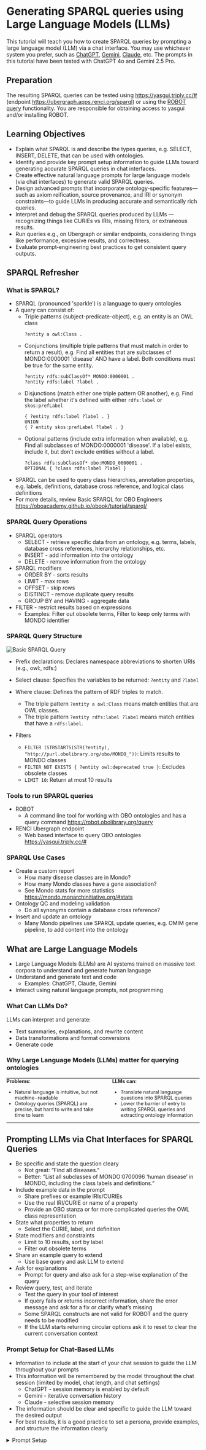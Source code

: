 # Generating SPARQL queries using Large Language Models (LLMs)

This tutorial will teach you how to create SPARQL queries by prompting a large language model (LLM) via a chat interface. You may use whichever system you prefer, such as [ChatGPT](https://chatgpt.com/), [Gemini](https://gemini.google.com/), [Claude](https://www.anthropic.com/claude-code), etc. The prompts in this tutorial have been tested with ChatGPT 4o and Gemini 2.5 Pro.


## Preparation

The resulting SPARQL queries can be tested using https://yasgui.triply.cc/# (endpoint https://ubergraph.apps.renci.org/sparql) or using the [ROBOT query](https://robot.obolibrary.org/query) functionality. You are responsible for obtaining access to yasgui and/or installing ROBOT.


## Learning Objectives

- Explain what SPARQL is and describe the types queries, e.g. SELECT, INSERT, DELETE, that can be used with ontologies.
- Identify and provide key prompt setup information to guide LLMs toward generating accurate SPARQL queries in chat interfaces.
- Create effective natural language prompts for large language models (via chat interfaces) to generate valid SPARQL queries.
- Design advanced prompts that incorporate ontology-specific features—such as axiom reification, source provenance, and IRI or synonym constraints—to guide LLMs in producing accurate and semantically rich queries.
- Interpret and debug the SPARQL queries produced by LLMs — recognizing things like CURIEs vs IRIs, missing filters, or extraneous results.
- Run queries e.g., on Ubergraph or similar endpoints, considering things like performance, excessive results, and correctness.
- Evaluate prompt‑engineering best practices to get consistent query outputs.


## SPARQL Refresher
### What is SPARQL?

- SPARQL (pronounced 'sparkle') is a language to query ontologies
- A query can consist of:
    - Triple patterns (subject-predicate-object), e.g. an entity is an OWL class 
      ```
      ?entity a owl:Class .
      ```
    - Conjunctions (multiple triple patterns that must match in order to return a result), e.g. Find all entities that are subclasses of MONDO:0000001 'disease' AND have a label. Both conditions must be true for the same entity.
      ```
      ?entity rdfs:subClassOf* MONDO:0000001 .
      ?entity rdfs:label ?label .
      ```
    - Disjunctions (match either one triple pattern OR another), e.g. Find the label whether it's defined with either `rdfs:label` or `skos:prefLabel`
      ```
      { ?entity rdfs:label ?label . }
      UNION
      { ? entity skos:prefLabel ?label . }
      ```
    - Optional patterns (include extra information when available), e.g. Find all subclasses of MONDO:0000001 'disease'. If a label exists, include it, but don’t exclude entities without a label.
      ```
      ?class rdfs:subClassOf* obo:MONDO_0000001 .
      OPTIONAL { ?class rdfs:label ?label }
      ```
- SPARQL can be used to query class hierarchies, annotation properties, e.g. labels, definitions, database cross reference, and logical class definitions
- For more details, review Basic SPARQL for OBO Engineers <a href="https://oboacademy.github.io/obook/tutorial/sparql/" target="_blank">https://oboacademy.github.io/obook/tutorial/sparql/</a>


### SPARQL Query Operations

- SPARQL operators
    - SELECT - retrieve specific data from an ontology, e.g. terms, labels, database cross references, hierarchy relationships, etc.
    - INSERT - add information into the ontology
    - DELETE - remove information from the ontology
- SPARQL modifiers
    - ORDER BY - sorts results
    - LIMIT - max rows
    - OFFSET - skip rows
    - DISTINCT - remove duplicate query results
    - GROUP BY and HAVING - aggregate data
- FILTER - restrict results based on expressions
    - Examples: Filter out obsolete terms, Filter to keep only terms with MONDO identifier


### SPARQL Query Structure
![Basic SPARQL Query](../images/tutorials/sparql-llm/basic_sparql_query-no-title.png)

- Prefix declarations: Declares namespace abbreviations to shorten URIs (e.g., owl:, rdfs:)

- Select clause: Specifies the variables to be returned: `?entity` and `?label`

- Where clause:	Defines the pattern of RDF triples to match.
    - The triple pattern `?entity a owl:Class` means match entities that are OWL classes.
    - The triple pattern `?entity rdfs:label ?label` means match entities that have a `rdfs:label`.

- Filters
    - `FILTER (STRSTARTS(STR(?entity), "http://purl.obolibrary.org/obo/MONDO_"))`: Limits results to MONDO classes
    - `FILTER NOT EXISTS { ?entity owl:deprecated true }`: Excludes obsolete classes
    - `LIMIT 10`: Return at most 10 results 


### Tools to run SPARQL queries

- ROBOT 
    - A command line tool for working with OBO ontologies and has a query command <a href="https://robot.obolibrary.org/query" target="_blank">https://robot.obolibrary.org/query</a>
- RENCI Ubergraph endpoint
    - Web based interface to query OBO ontologies <a href="https://yasgui.triply.cc/#" target="_blank">https://yasgui.triply.cc/#</a>


### SPARQL Use Cases

- Create a custom report
    - How many disease classes are in Mondo? 
    - How many Mondo classes have a gene association?
    - See Mondo stats for more statistics <a href="https://mondo.monarchinitiative.org/#stats" target="_blank">https://mondo.monarchinitiative.org/#stats</a>
- Ontology QC and modeling validation
    - Do all synonyms contain a database cross reference?
- Insert and update an ontology
    - Many Mondo pipelines use SPARQL update queries, e.g. OMIM gene pipeline, to add content into the ontology


## What are Large Language Models
- Large Language Models (LLMs) are AI systems trained on massive text corpora to understand and generate human language
- Understand and generate text and code
    - Examples: ChatGPT, Claude, Gemini
- Interact using natural language prompts, not programming


### What Can LLMs Do?

LLMs can interpret and generate:

- Text summaries, explanations, and rewrite content
- Data transformations and format conversions
- Generate code


### Why Large Language Models (LLMs) matter for querying ontologies

<table style="border: none; border-collapse: collapse; margin-top: 0; padding-top: 0;">
  <tr>
    <td style="border: none; vertical-align: top; width: 50%; padding: 0; font-size: .8rem;">
      <strong>Problems:</strong>
      <ul>
        <li>Natural language is intuitive, but not machine-readable</li>
        <li>Ontology queries (SPARQL) are precise, but hard to write and take time to learn</li>
      </ul>
    </td>
    <td style="border: none; vertical-align: top; width: 50%; padding: 0 0 0 1.5rem; font-size: .8rem;">
      <strong>LLMs can:</strong>
      <ul>
        <li>Translate natural language questions into SPARQL queries</li>
        <li>Lower the barrier of entry to writing SPARQL queries and extracting ontology information</li>
      </ul>
    </td>
  </tr>
</table>


## Prompting LLMs via Chat Interfaces for SPARQL Queries

- Be specific and state the question cleary
    - Not great: “Find all diseases.”
    - Better: “List all subclasses of MONDO:0700096 ‘human disease’ in MONDO, including the class labels and definitions.”
- Include example data in the prompt
    - Share prefixes or example IRIs/CURIEs
    - Use the real IRI/CURIE or name of a property 
    - Provide an OBO stanza or for more complicated queries the OWL class representation
- State what properties to return 
    - Select the CURIE, label, and definition
- State modifiers and constraints
    - Limit to 10 results, sort by label
    - Filter out obsolete terms
- Share an example query to extend
    - Use base query and ask LLM to extend 
- Ask for explanations 
    - Prompt for query and also ask for a step-wise explanation of the query
- Review query, test, and iterate
    - Test the query in your tool of interest
    - If query fails or returns incorrect information, share the error message and ask for a fix or clarify what’s missing
    - Some SPARQL constructs are not valid for ROBOT and the query needs to be modified
    - If the LLM starts returning circular options ask it to reset to clear the current conversation context


### Prompt Setup for Chat-Based LLMs

- Information to include at the start of your chat session to guide the LLM throughout your prompts 
- This information will be remembered by the model throughout the chat session (limited by model, chat length, and chat settings)
    - ChatGPT - session memory is enabled by default
    - Gemini -  iterative conversation history
    - Claude - selective session memory
- The information should be clear and specific to guide the LLM toward the desired output
- For best results, it is a good practice to set a persona, provide examples, and structure the information clearly

<details>
<summary>Prompt Setup</summary>
```
Role: Act as an ontology engineer with expert knowledge of SPARQL and MONDO.

Environment: Queries will be run in YASGUI against MONDO (OWL) and should also run via ROBOT.

Namespace scope: By default, restrict results to MONDO classes:
    FILTER STRSTARTS(STR(?class), "http://purl.obolibrary.org/obo/MONDO_")

Reasoning: Assume no entailment; use explicit patterns and property paths (e.g., rdfs:subClassOf*).

Obsoletes: Exclude classes with owl:deprecated true.

Labels: Use `rdfs:label`.

Prefixes: Include only the PREFIX declarations actually used in the query (no extras).
  These are the main prefixes we will need: 
    Core RDF/OWL
      rdf: <http://www.w3.org/1999/02/22-rdf-syntax-ns#>
      rdfs: <http://www.w3.org/2000/01/rdf-schema#>
      owl: <http://www.w3.org/2002/07/owl#>
      xsd: <http://www.w3.org/2001/XMLSchema#>
    MONDO
      MONDO: <http://purl.obolibrary.org/obo/MONDO_>
    Common OBO namespaces
      RO: <http://purl.obolibrary.org/obo/RO_>
      IAO: <http://purl.obolibrary.org/obo/IAO_>
      oboInOwl: <http://www.geneontology.org/formats/oboInOwl#>

Axiom-annotated data (synonyms, database cross references (also known as xrefs), provenance):
  When querying properties that are commonly axiom-annotated (e.g., oboInOwl:hasExactSynonym),
    1) Assert the base triple:
       ?class oboInOwl:hasExactSynonym ?syn .
    2) Tie the reified axiom back to that exact triple:
       ?axiom a owl:Axiom ;
              owl:annotatedSource ?class ;
              owl:annotatedProperty oboInOwl:hasExactSynonym ;
              owl:annotatedTarget ?syn .
    3) Add any desired axiom annotations (e.g., oboInOwl:hasDbXref ?xref).

Output rules:
  * Return paste-ready SPARQL in a single code block.
  * Use DISTINCT when appropriate (e.g., in COUNTs).
  * If a list of results is requested, include the `?label` and convert the IRI to a CURIE

Request format: 
  * I will provide prompts in plain English.
  * Respond only with the SPARQL query (and a one-line explanation if needed).

Defaults (unless I override in the prompt): 
  * Consider all descendants (rdfs:subClassOf*), not just direct children.
  * Filter out obsoletes as above.
  * Keep results sorted using ORDER BY unless I request otherwise.

```
</details>


---
## LLM Prompts

### Counts and Summaries

#### Example - Count all subclasses of disease in Mondo

- Prompt:
Write a SPARQL query that counts the number of classes in the MONDO ontology that are subclasses of MONDO:0000001 (disease).

- Prompt Breakdown:
    - Type of query - count
    - Target class - all subclasses of MONDO:0000001 (disease)
    - Ontology - MONDO

<details>
<summary>View SPARQL query</summary>

```
PREFIX owl: <http://www.w3.org/2002/07/owl#>
PREFIX rdfs: <http://www.w3.org/2000/01/rdf-schema#>
PREFIX obo: <http://purl.obolibrary.org/obo/>

# Get a count of all subclasses of disease excluding obsolete terms

SELECT (COUNT(DISTINCT ?cls) AS ?count)
WHERE {
  ?cls rdfs:subClassOf* obo:MONDO_0000001 .
  ?cls a owl:Class .
}

```

</details>


---
### Filtering Basics

#### Example - Count all exact synonyms in Mondo, excluding obsolete classes

- Prompt:
Write a SPARQL query to count all exact synonyms (oboInOwl:hasExactSynonym) in MONDO, excluding obsolete Mondo classes.

- Prompt Breakdown:
    - Type of query - count
    - Target class - all Mondo classes
    - Filter - exclude obsolete terms
    - Ontology - MONDO

<details>
<summary>View SPARQL query</summary>

```
PREFIX owl:      <http://www.w3.org/2002/07/owl#>
PREFIX MONDO:    <http://purl.obolibrary.org/obo/MONDO_>
PREFIX oboInOwl: <http://www.geneontology.org/formats/oboInOwl#>

SELECT (COUNT(DISTINCT ?syn) AS ?count_exact_synonyms)
WHERE {
  ?class a owl:Class ;
         oboInOwl:hasExactSynonym ?syn .
  FILTER STRSTARTS(STR(?class), "http://purl.obolibrary.org/obo/MONDO_")
  FILTER NOT EXISTS { ?class owl:deprecated true }
}

```

</details>


---
### Labels & Annotations

#### Example - Get Mondo terms, CURIE and label, excluding obsolete terms

- Prompt:
Write a SPARQL query to retrieve a MONDO classes with their human-readable labels (rdfs:label). Return the MONDO CURIE and the label, limited to 20 results. Exclude obsolete classes (owl:deprecated true).

- Prompt Breakdown:
    - Type of query - select MONDO CURIE and label
    - Target class - all Mondo classes
    - Filter - exclude obsolete terms
    - Ontology - MONDO
    - Limt to 20 results

<details>
<summary>View SPARQL query</summary>

```
PREFIX rdfs:  <http://www.w3.org/2000/01/rdf-schema#>
PREFIX owl:   <http://www.w3.org/2002/07/owl#>
PREFIX MONDO: <http://purl.obolibrary.org/obo/MONDO_>

SELECT DISTINCT ?mondo_curie ?label
WHERE {
  ?class a owl:Class ;
         rdfs:label ?label .
  FILTER STRSTARTS(STR(?class), "http://purl.obolibrary.org/obo/MONDO_")
  FILTER NOT EXISTS { ?class owl:deprecated true }

  BIND(REPLACE(STR(?class), "^.*/MONDO_", "MONDO:") AS ?mondo_curie)
}
ORDER BY ?mondo_curie
LIMIT 20


```

</details>


---
### Synonyms & Cross-references

#### Example - Get a count of all MONDO classes with an exact synonym from Orphanet

Prompt: 
Write a SPARQL query to count all exact synonyms (oboInOwl:hasExactSynonym) in non-obsolete MONDO classes where the synonym is annotated with a database cross reference (oboInOwl:hasDbXref) containing "Orphanet". Use the axiom annotation pattern to connect the synonym to its provenance.

- Prompt Breakdown:
    - Type of query - count
    - Target class - all non-obsolete Mondo classes
    - Synonym constraint - class must have oboInOwl:hasExactSynonym
    - Axiom constraint - the synonym must be annotated with a database cross reference and the value must contain "Orphanet"
    - Filter - exclude deprecated classes
    - Ontology - MONDO 

<details>
<summary>View SPARQL query</summary>

```
PREFIX owl:      <http://www.w3.org/2002/07/owl#>
PREFIX MONDO:    <http://purl.obolibrary.org/obo/MONDO_>
PREFIX oboInOwl: <http://www.geneontology.org/formats/oboInOwl#>

SELECT (COUNT(DISTINCT ?syn) AS ?count_orphanet_exact_synonyms)
WHERE {
  ?class a owl:Class .
  FILTER STRSTARTS(STR(?class), "http://purl.obolibrary.org/obo/MONDO_")
  FILTER NOT EXISTS { ?class owl:deprecated true }

  ?class oboInOwl:hasExactSynonym ?syn .

  ?axiom a owl:Axiom ;
         owl:annotatedSource ?class ;
         owl:annotatedProperty oboInOwl:hasExactSynonym ;
         owl:annotatedTarget ?syn ;
         oboInOwl:hasDbXref ?xref .

  FILTER CONTAINS(STR(?xref), "Orphanet:")
}

```

</details>


---
### Conjunctions (AND)
#### Example: Get Mondo terms, CURIE, label, synonym, excluding obsolete terms

Prompt: 
Write a SPARQL query to select MONDO classes that have both a human-readable label (rdfs:label) and an exact synonym (oboInOwl:hasExactSynonym). Return the MONDO CURIE, label, and synonym. Restrict to MONDO classes, exclude obsolete terms, and limit to 20 results.

- Prompt Breakdown:
    - Type of query - select MONDO CURIE, label, and synonym
    - Target class - all Mondo classes
    - Annotation properties: require both `rdfs:labe`l` AND `oboInOwl:hasExactSynonym`
    - Filter - exclude obsolete terms
    - Ontology - MONDO
    - Limit to 20 results

<details>
<summary>View SPARQL query</summary>

```
PREFIX rdfs:     <http://www.w3.org/2000/01/rdf-schema#>
PREFIX owl:      <http://www.w3.org/2002/07/owl#>
PREFIX MONDO:    <http://purl.obolibrary.org/obo/MONDO_>
PREFIX oboInOwl: <http://www.geneontology.org/formats/oboInOwl#>

SELECT DISTINCT ?mondo_curie ?label ?syn
WHERE {
  ?class a owl:Class ;
         rdfs:label ?label ;
         oboInOwl:hasExactSynonym ?syn .
  FILTER STRSTARTS(STR(?class), "http://purl.obolibrary.org/obo/MONDO_")
  FILTER NOT EXISTS { ?class owl:deprecated true }

  BIND(REPLACE(STR(?class), "^.*/MONDO_", "MONDO:") AS ?mondo_curie)
}
ORDER BY ?mondo_curie
LIMIT 20

```

</details>


---
### Disjunctions (OR)
Use UNION for alternative patterns

#### Example - Get Mondo terms, CURIE, label, synonym, and synonym type for terms with either an exact synonym or a related synonym

Prompt: 
Write a SPARQL query to retrieve non-obsolete MONDO classes that have either an exact synonym (oboInOwl:hasExactSynonym) or a related synonym (oboInOwl:hasRelatedSynonym). Use UNION to combine the two patterns. Return the MONDO CURIE, label, the synonym and synonym type. Limit to 50 results.

- Prompt Breakdown
    - Type of query: select MONDO CURIE, label, and synonym
    - Target class: all OWL classes in MONDO
    - Annotation properties: match classes with an exact synonym OR related synonym
    - Disjunction: use UNION to combine patterns
    - Filter: exclude obsolete classes
    - Ontology: MONDO
    - Limit to 50 results

<details>
<summary>View SPARQL query</summary>

```
PREFIX rdfs:     <http://www.w3.org/2000/01/rdf-schema#>
PREFIX owl:      <http://www.w3.org/2002/07/owl#>
PREFIX MONDO:    <http://purl.obolibrary.org/obo/MONDO_>
PREFIX oboInOwl: <http://www.geneontology.org/formats/oboInOwl#>

SELECT DISTINCT ?mondo_curie ?label ?synonym ?synonym_type
WHERE {
  ?class a owl:Class ;
         rdfs:label ?label .
  FILTER STRSTARTS(STR(?class), "http://purl.obolibrary.org/obo/MONDO_")
  FILTER NOT EXISTS { ?class owl:deprecated true }

  {
    # Exact synonyms
    ?class oboInOwl:hasExactSynonym ?synonym .
    BIND("EXACT" AS ?synonym_type)
  }
  UNION
  {
    # Related synonyms
    ?class oboInOwl:hasRelatedSynonym ?synonym .
    BIND("RELATED" AS ?synonym_type)
  }

  BIND(REPLACE(STR(?class), "^.*/MONDO_", "MONDO:") AS ?mondo_curie)
}
ORDER BY ?mondo_curie ?synonym_type
LIMIT 50

```

</details>




---
### Optional Patterns

#### Example:

---
### Grouping and Aggregation


---
### Axiom-level Queries
Example: get provenance for gene associations


--- 
### Ontology Structure Queries
Example: “Which diseases have material basis in germline mutation in a gene?”





















---
## Prompting Best Practices

- Provide context for the prompts
- Be specific and state the question cleary
    - Include examples in the prompt
    - Include prefixes and term IRIs/CURIEs in the prompt
    - Use the real name of a property, 'has material basis in germline mutation in' vs. gene association
    - Provide an OBO stanza or for more complicated queries the OWL class representation as needed
- State what properties to return 
	  - Select the CURIE, label, and definition
- State modifiers and constraints
    - Limit to 10 results, sort by label
    - Filter out obsolete terms
- Share an example query to extend
	  - Use a base query and ask LLM to extend the query
- Ask for explanations of the query
	  - Prompt for the query and also ask for a step-wise explanation of the query
- Review query, test, and iterate
    - Test the query in your tool of interest
    - If the query fails or returns incorrect information, share the error message and ask for a fix or clarify what’s missing
    - Some SPARQL constructs are not valid for ROBOT and the query needs to be modified
    - If the LLM starts returning circular options ask it to reset to clear the current conversation context and them start again


## Pitfalls and Limitations

- LLM hallucinations
	  - queries might look plausible but be wrong or inefficient or not work with certain tools
- Schema/ontology drift
	  - LLMs trained on old data may not match the current ontology
- Validate the query
	  - Test the query using the tools mentioned earlier
- Provide feedback to the LLM
	  - That did not work, e.g. try again using the correct prefix for MONDO



---

---
## Additional LLM prompts

### Count Queries

#### Example - Get a count of all subclasses of disease excluding obsolete terms

- Prompt:
Write a SPARQL query that counts the number of OWL classes in the MONDO ontology that are subclasses of MONDO:0000001 (disease) and do not include obsolete classes, which are marked as deprecated using `owl:deprecated true`.

- Prompt Breakdown:
    - Type of query - count
    - Target class - all subclasses of MONDO:0000001 (disease)
    - Filter - exclude deprecated terms
    - Ontology - MONDO

<details>
<summary>View SPARQL query</summary>

```
PREFIX owl: <http://www.w3.org/2002/07/owl#>
PREFIX rdfs: <http://www.w3.org/2000/01/rdf-schema#>
PREFIX obo: <http://purl.obolibrary.org/obo/>

# Get a count of all subclasses of disease excluding obsolete terms

SELECT (COUNT(DISTINCT ?cls) AS ?count)
WHERE {
  ?cls rdfs:subClassOf* obo:MONDO_0000001 .
  ?cls a owl:Class .
  FILTER NOT EXISTS { ?cls owl:deprecated true }
}
```

</details>

---
#### Example - Get a count of all exact synonyms in Mondo excluding obsolete terms

- Prompt:
Write a SPARQL query that counts the number of exact synonyms in the Mondo ontology and do not include obsolete classes, which are marked as deprecated using `owl:deprecated true`.

- Prompt Breakdown:
    - Type of query - count all synonyms
    - Target class - all Mondo classes
    - Synonym constraint - class must have oboInOwl:hasExactSynonym
    - Filter - exclude deprecated classes
    - Ontology - MONDO

<details>
<summary>View SPARQL query</summary>

```
PREFIX owl:      <http://www.w3.org/2002/07/owl#>
PREFIX oboInOwl: <http://www.geneontology.org/formats/oboInOwl#>

# Get a count of exact synonyms

SELECT (COUNT(DISTINCT ?syn) AS ?exact_synonym_count)
WHERE {
  ?class a owl:Class .
  FILTER(STRSTARTS(STR(?class), "http://purl.obolibrary.org/obo/MONDO_"))
  FILTER NOT EXISTS { ?class owl:deprecated true }

  ?class oboInOwl:hasExactSynonym ?syn .
}
```

</details>


---
#### Example - Get a count of all exact synonyms where the synonym also exists in Orphanet

- Prompt:
Write a SPARQL query that counts the number of exact synonyms in the Mondo ontology where the exact synonym has a database cross reference to Orphanet. Do not include obsolete classes, which are marked as deprecated using `owl:deprecated true`.

- Prompt Breakdown:
    - Type of query - count all synonyms
    - Target class - all Mondo classes
    - Synonym constraint - class must have oboInOwl:hasExactSynonym
    - Axiom constraint - the synonym must be annotated with an Xref and the value must start with "Orphanet:"
    - Filter - exclude deprecated classes
    - Ontology - MONDO

<details>
<summary>View SPARQL query</summary>

```
PREFIX owl: <http://www.w3.org/2002/07/owl#>
PREFIX oboInOwl: <http://www.geneontology.org/formats/oboInOwl#>

# Count all exact synonyms with an xref to Orphanet

SELECT (COUNT(DISTINCT ?syn) AS ?count)
WHERE {
  ?class a owl:Class .
  FILTER STRSTARTS(STR(?class), "http://purl.obolibrary.org/obo/MONDO_")
  FILTER NOT EXISTS { ?class owl:deprecated true }

  ?class oboInOwl:hasExactSynonym ?syn .

  ?axiom a owl:Axiom ;
         owl:annotatedSource ?class ;
         owl:annotatedProperty oboInOwl:hasExactSynonym ;
         owl:annotatedTarget ?syn ;
         oboInOwl:hasDbXref ?xref .

  FILTER STRSTARTS(STR(?xref), "Orphanet:")
}
```

</details>

---
### Select Queries

#### Example - Get all Mondo classes that have a gene association and it’s provenance

- Prompt:
Write a SPARQL query to get all Mondo classes that have a gene association, e.g. RO:0004003 'has material basis in germline mutation in', and also return the source provenance for the gene association. Include the Mondo CURIE, Mondo label, gene identifier, and source provenance in the result. For testing, limit to 20 results.

- Prompt Breakdown:
    - Type of query - select MONDO CURIE, label, gene identifier, source provenance
    - Target class - any Mondo class that has a gene association
    - Axiom constraint - the class must have a gene association (RO:0004003 'has material basis in germline mutation in')
    - Ontology - MONDO

<details>
<summary>View SPARQL query</summary>

```
PREFIX rdfs:     <http://www.w3.org/2000/01/rdf-schema#>
PREFIX owl:      <http://www.w3.org/2002/07/owl#>
PREFIX MONDO:    <http://purl.obolibrary.org/obo/MONDO_>
PREFIX RO:       <http://purl.obolibrary.org/obo/RO_>
PREFIX oboInOwl: <http://www.geneontology.org/formats/oboInOwl#>

SELECT DISTINCT ?mondo_curie ?label ?gene_id ?provenance
WHERE {
  ?class a owl:Class ;
         rdfs:label ?label ;
         rdfs:subClassOf ?restriction .
  FILTER STRSTARTS(STR(?class), "http://purl.obolibrary.org/obo/MONDO_")
  FILTER NOT EXISTS { ?class owl:deprecated true }

  # Restriction for RO:0004003 (has material basis in germline mutation in)
  ?restriction a owl:Restriction ;
               owl:onProperty RO:0004003 ;
               owl:someValuesFrom ?gene .

  # MONDO CURIE
  BIND(REPLACE(STR(?class), "^.*/MONDO_", "MONDO:") AS ?mondo_curie)

  # Gene CURIE (assumes identifiers.org/hgnc/#### pattern)
  BIND(REPLACE(STR(?gene), "^.*/", "HGNC:") AS ?gene_id)

  # Provenance from the annotated subClassOf axiom
  OPTIONAL {
    ?axiom a owl:Axiom ;
           owl:annotatedSource ?class ;
           owl:annotatedProperty rdfs:subClassOf ;
           owl:annotatedTarget ?restriction ;
           oboInOwl:source ?provenance .
  }
}
ORDER BY ?mondo_curie ?gene_id
LIMIT 20

```

</details>


---
#### Example - Get all Mondo classes that have a gene association and it’s provenance, aggregate all gene association sources
- Prompt: Given the query above to get all Mondo classes that have a gene association, how can we collapse the multiple rows due to multiple sources for a gene association? The gene association provenance is represented using the oboInOwl:source annotation property.

- Prompt Breakdown:
Here we are extending the query from a previous query prompt. If you are using a tool like ChatGPT or Gemini it will have memory of the earlier query.


<details>
<summary>View SPARQL query</summary>

```
PREFIX rdfs:     <http://www.w3.org/2000/01/rdf-schema#>
PREFIX owl:      <http://www.w3.org/2002/07/owl#>
PREFIX MONDO:    <http://purl.obolibrary.org/obo/MONDO_>
PREFIX RO:       <http://purl.obolibrary.org/obo/RO_>
PREFIX oboInOwl: <http://www.geneontology.org/formats/oboInOwl#>

SELECT ?mondo_curie ?label ?gene_id
       (GROUP_CONCAT(DISTINCT ?provenance; SEPARATOR=" | ") AS ?sources)
WHERE {
  ?class a owl:Class ;
         rdfs:label ?label ;
         rdfs:subClassOf ?restriction .
  FILTER STRSTARTS(STR(?class), "http://purl.obolibrary.org/obo/MONDO_")
  FILTER NOT EXISTS { ?class owl:deprecated true }

  # Restriction for RO:0004003 (has material basis in germline mutation in)
  ?restriction a owl:Restriction ;
               owl:onProperty RO:0004003 ;
               owl:someValuesFrom ?gene .

  # MONDO CURIE
  BIND(REPLACE(STR(?class), "^.*/MONDO_", "MONDO:") AS ?mondo_curie)

  # Gene CURIE (assumes identifiers.org/hgnc/#### pattern)
  BIND(REPLACE(STR(?gene), "^.*/", "HGNC:") AS ?gene_id)

  # Provenance annotations on the restriction axiom
  OPTIONAL {
    ?axiom a owl:Axiom ;
           owl:annotatedSource ?class ;
           owl:annotatedProperty rdfs:subClassOf ;
           owl:annotatedTarget ?restriction ;
           oboInOwl:source ?provenance .
  }
}
GROUP BY ?mondo_curie ?label ?gene_id
ORDER BY ?mondo_curie ?gene_id
LIMIT 20

```

</details>


---
#### Example - Get all Mondo classes that have more than one gene association
- Prompt:
Write a SPARQL query to get all Mondo classes that have more than one gene association, e.g. RO:0004003 'has material basis in germline mutation in', and the source provenance represented using oboInOWL:source. Include the Mondo CURIE, Mondo label, gene identifier, and source provenance in the result.

- Prompt Breakdown:
    - Type of query - select MONDO CURIE, label, gene identifier, OMIM CURIE with HAVING
    - Target class - any Mondo class that has more than one gene association
    - Axiom constraint - the class must have a gene association (RO:0004003 'has material basis in germline mutation in')
    - Filter - Must use RO:0004003 and have more than one someValuesFrom gene
    - Ontology - MONDO


<details>
<summary>View SPARQL query</summary>

```
PREFIX owl: <http://www.w3.org/2002/07/owl#>
PREFIX rdfs: <http://www.w3.org/2000/01/rdf-schema#>
PREFIX obo: <http://purl.obolibrary.org/obo/>
PREFIX oboInOwl: <http://www.geneontology.org/formats/oboInOwl#>

SELECT ?mondo_curie ?label ?gene (GROUP_CONCAT(DISTINCT ?omim_source; separator="|") AS ?sources)
WHERE {
  {
    SELECT ?mondo_class
    WHERE {
      ?mondo_class rdfs:subClassOf ?restriction .
      ?restriction a owl:Restriction ;
                   owl:onProperty obo:RO_0004003 ;
                   owl:someValuesFrom ?gene .
    }
    GROUP BY ?mondo_class
    HAVING (COUNT(DISTINCT ?gene) > 1)
  }

  ?mondo_class rdfs:label ?label ;
               rdfs:subClassOf ?restriction .

  ?restriction a owl:Restriction ;
               owl:onProperty obo:RO_0004003 ;
               owl:someValuesFrom ?gene .

  OPTIONAL {
    ?axiom a owl:Axiom ;
           owl:annotatedSource ?mondo_class ;
           owl:annotatedProperty rdfs:subClassOf ;
           owl:annotatedTarget ?restriction ;
           oboInOwl:source ?omim_source .
  }

  BIND(REPLACE(STR(?mondo_class), "http://purl.obolibrary.org/obo/MONDO_", "MONDO:") AS ?mondo_curie)
}
GROUP BY ?mondo_curie ?label ?gene
ORDER BY ?mondo_curie ?gene

```

</details>

---
#### Example - Confirm that obsolete terms have a label that starts with “obsolete” do not have any subClassOf relationships
- Prompt:
Write a SPARQL query that checks for two quality control rules about obsolete Mondo classes: All classes marked with owl:deprecated true must have an rdfs:label that starts with the string "obsolete ". Obsolete classes must not have any logical axioms, such as rdfs:subClassOf. For each violation, the query should return the class IRI, its label, and a description of which rule was violated. 

- Prompt Breakdown:
    - Type of query - select
    - Target class - any owl:Class
    - Filter - include only deprecated classes
    - Rules - Class label must start with “obsolete” and logical axioms can not be on an obsolete class
    - Ontology - MONDO

!! NOTE: This query times out on yasgui so let's break this down into two queries, one to find any obsolete class that does not have a label that starts with 'obsolete ' and and another query to find obsolete classes with logical axioms.


<details>
<summary>View SPARQL query - Check that obsolete classes have a label that starts with 'obsolete '</summary>

```
PREFIX xsd: <http://www.w3.org/2001/XMLSchema#>
PREFIX owl: <http://www.w3.org/2002/07/owl#>
PREFIX rdfs: <http://www.w3.org/2000/01/rdf-schema#>

# Find obsolete classes where the label does not start with 'obsolete '

SELECT ?cls ?label ?rule
WHERE {
  ?cls a owl:Class ;
         owl:deprecated true ;
         rdfs:label ?label .
  FILTER STRSTARTS(STR(?cls), "http://purl.obolibrary.org/obo/MONDO_")
  FILTER (!STRSTARTS(LCASE(STR(?label)), "obsolete "))
  BIND("Label must start with 'obsolete '" AS ?rule)
}
ORDER BY ?cls

```

</details>

</br>

<details>
<summary>View SPARQL query - Check that obsolete classes do not have logical axioms</summary>

```
PREFIX xsd: <http://www.w3.org/2001/XMLSchema#>
PREFIX owl: <http://www.w3.org/2002/07/owl#>
PREFIX rdfs: <http://www.w3.org/2000/01/rdf-schema#>

# Check if any obsolete classes have a subClassOf axiom

SELECT ?cls ?clsLabel ?parent WHERE {
  ?cls a owl:Class ;
       owl:deprecated true ;
       rdfs:label ?clsLabel ;
       rdfs:subClassOf ?parent .

  FILTER STRSTARTS(STR(?cls), "http://purl.obolibrary.org/obo/MONDO_")
  FILTER (?parent != owl:Thing)
  FILTER (?parent != ?cls)
}
ORDER BY ?cls

```

</details>


---
#### Example - Find all classes where the definition does not have any provenance
- Prompt:
Write a SPARQL query to retrieve all MONDO classes with a textual definition (IAO:0000115). The query should only return results where it is not possible to find a corresponding database cross reference that provides provenance for that specific definition. Return the class CURIE, class label, and the definition.


- Prompt Breakdown:
    - Type of query - select CURIE, label, definition
    - Target class - any owl:Class
    - Filter - include only classes where the definition does not have a database cross reference
    - Ontology - MONDO


<details>
<summary>View SPARQL query</summary>

```
PREFIX rdfs:     <http://www.w3.org/2000/01/rdf-schema#>
PREFIX owl:      <http://www.w3.org/2002/07/owl#>
PREFIX MONDO:    <http://purl.obolibrary.org/obo/MONDO_>
PREFIX IAO:      <http://purl.obolibrary.org/obo/IAO_>
PREFIX oboInOwl: <http://www.geneontology.org/formats/oboInOwl#>

SELECT DISTINCT ?mondo_curie ?label ?definition
WHERE {
  ?class a owl:Class ;
         rdfs:label ?label ;
         IAO:0000115 ?definition .
  FILTER STRSTARTS(STR(?class), "http://purl.obolibrary.org/obo/MONDO_")
  FILTER NOT EXISTS { ?class owl:deprecated true }

  # Exclude any definition that has a provenance xref in an axiom annotation
  FILTER NOT EXISTS {
    ?axiom a owl:Axiom ;
           owl:annotatedSource ?class ;
           owl:annotatedProperty IAO:0000115 ;
           owl:annotatedTarget ?definition ;
           oboInOwl:hasDbXref ?xref .
  }

  # Convert class IRI to MONDO CURIE
  BIND(REPLACE(STR(?class), "^.*/MONDO_", "MONDO:") AS ?mondo_curie)
}
ORDER BY ?mondo_curie

```

</details>


